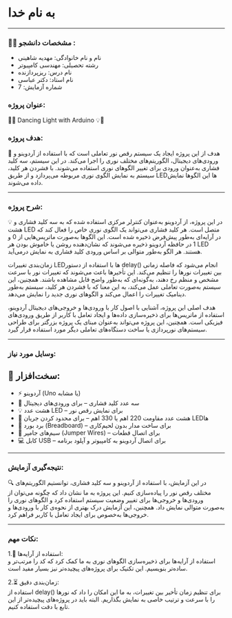 # به نام خدا

---

### 👩‍🎓 مشخصات دانشجو :

- نام و نام خانوادگی: مهدیه شاهینی
- رشته تحصیلی: مهندسی کامپیوتر  
- نام درس: ریزپردازنده  
- نام استاد: دکتر عباسی 
- شماره آزمایش: 7 

### عنوان پروژه:
🕺💡 Dancing Light with Arduino 💡🕺

### هدف پروژه:

🎯 هدف از این پروژه ایجاد یک سیستم رقص نور تعاملی است که با استفاده از آردوینو و ورودی‌های دیجیتال، الگوریتم‌های مختلف نوری را اجرا می‌کند. در این سیستم، سه کلید فشاری به‌عنوان ورودی برای تغییر الگوهای نوری استفاده می‌شوند. با فشردن هر کلید، سیستم به نمایش الگوی نوری مربوطه می‌پردازد و از طریق LED‌ها این الگوها نمایش داده می‌شوند.

---

### شرح پروژه:  

💡 در این پروژه، از آردوینو به‌عنوان کنترلر مرکزی استفاده شده که به سه کلید فشاری و هشت LED متصل است. هر کلید فشاری می‌تواند یک الگوی نوری خاص را فعال کند که در آرایه‌ای به‌طور پیش‌فرض ذخیره شده است. این الگوها به‌صورت ماتریس‌هایی از 0 و 1 در حافظه آردوینو ذخیره می‌شوند که نشان‌دهنده روشن یا خاموش بودن هر LED هستند. هر الگو به‌طور متوالی بر اساس ورودی کلید فشاری به نمایش درمی‌آید.

زمان‌بندی تغییرات LED‌ها با استفاده از دستور delay() انجام می‌شود که فاصله زمانی بین تغییرات نورها را تنظیم می‌کند. این تأخیرها باعث می‌شوند که تغییرات نور با سرعت مشخص و منظم رخ دهند، به‌گونه‌ای که به‌طور واضح قابل مشاهده باشند. همچنین، این سیستم به‌صورت تعاملی عمل می‌کند، به این معنا که با فشردن هر کلید، سیستم به‌طور دینامیک تغییرات را اعمال می‌کند و الگوهای نوری جدید را نمایش می‌دهد.

هدف اصلی این پروژه، آشنایی با اصول کار با ورودی‌ها و خروجی‌های دیجیتال آردوینو، استفاده از ماتریس‌ها برای ذخیره‌سازی داده‌ها و ایجاد تعامل با کاربر از طریق ورودی‌های فیزیکی است. همچنین، این پروژه می‌تواند به‌عنوان مبنای یک پروژه بزرگتر برای طراحی سیستم‌های نورپردازی یا ساخت دستگاه‌های تعاملی دیگر مورد استفاده قرار گیرد.

---

### وسایل مورد نیاز: 

## 🔧 سخت‌افزار:  
- ⚡️ آردوینو (Uno یا مشابه)  
- 🔲 سه عدد کلید فشاری – برای ورودی‌های دیجیتال  
- 💡 هشت عدد LED – برای نمایش رقص نور  
- 💪 هشت عدد مقاومت 220 اهم یا 330 اهم – برای محدود کردن جریان LEDها  
- 🖤 برد بورد (Breadboard) – برای ساخت مدار بدون لحیم‌کاری  
- 🔌 سیم‌های جامپر (Jumper Wires) – برای اتصال قطعات  
- 💻 کابل USB – برای اتصال آردوینو به کامپیوتر و آپلود برنامه

---

### نتیجه‌گیری آزمایش:  
🔍 در این آزمایش، با استفاده از آردوینو و سه کلید فشاری، توانستیم الگوریتم‌های مختلف رقص نور را پیاده‌سازی کنیم. این پروژه به ما نشان داد که چگونه می‌توان از ورودی‌ها و خروجی‌ها برای تغییر وضعیت سیستم استفاده کرد و الگوهای نوری را به‌صورت متوالی نمایش داد. همچنین، این آزمایش درک بهتری از نحوه‌ی کار با ورودی‌ها و خروجی‌ها به‌خصوص برای ایجاد تعامل با کاربر فراهم کرد.

---

### نکات مهم:  
1.🔢 استفاده از آرایه‌ها:  
   استفاده از آرایه‌ها برای ذخیره‌سازی الگوهای نوری به ما کمک کرد که کد را مرتب‌تر و ساده‌تر بنویسیم. این تکنیک برای پروژه‌های پیچیده‌تر نیز بسیار مفید است.

2.⏳ زمان‌بندی دقیق:  
   استفاده از delay() برای تنظیم زمان تأخیر بین تغییرات، به ما این امکان را داد که نورها را با سرعت و ترتیب خاصی به نمایش بگذاریم. البته باید در پروژه‌های پیچیده‌تر از این تابع با دقت استفاده کنیم.

